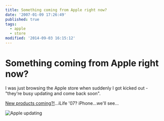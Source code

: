 ```yaml
---
title: Something coming from Apple right now?
date: '2007-01-09 17:26:49'
published: true
tags:
  - apple
  - store
modified: '2014-09-03 16:15:12'
---
```

# Something coming from Apple right now?

I was just browsing the Apple store when suddenly I got kicked out - "they're busy updating and come back soon".

[New products coming?!](http://store.apple.com/ukstore)...iLife '07?  iPhone...we'll see...


<!--more-->

<img src="/images/apple_updating.gif" alt="Apple updating" title="Apple updating" />
